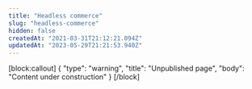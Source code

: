 ```yaml
---
title: "Headless commerce"
slug: "headless-commerce"
hidden: false
createdAt: "2021-03-31T21:12:21.094Z"
updatedAt: "2023-05-29T21:21:53.940Z"
---
```

[block:callout]
{
  "type": "warning",
  "title": "Unpublished page",
  "body": "Content under construction"
}
[/block]
